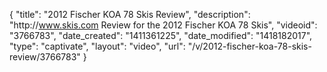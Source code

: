 {
    "title": "2012 Fischer KOA 78 Skis Review",
    "description": "http:\/\/www.skis.com Review for the 2012 Fischer KOA 78 Skis",
    "videoid": "3766783",
    "date_created": "1411361225",
    "date_modified": "1418182017",
    "type": "captivate",
    "layout": "video",
    "url": "\/v\/2012-fischer-koa-78-skis-review\/3766783"
}